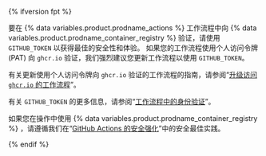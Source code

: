 {% ifversion fpt %}

要在 {% data variables.product.prodname_actions %} 工作流程中向 {% data variables.product.prodname_container_registry %} 验证，请使用 `GITHUB_TOKEN` 以获得最佳的安全性和体验。 如果您的工作流程使用个人访问令牌 (PAT) 向 `ghcr.io` 验证，我们强烈建议您更新工作流程以使用 `GITHUB_TOKEN`。

有关更新使用个人访问令牌向 `ghcr.io` 验证的工作流程的指南，请参阅“[升级访问 `ghcr.io` 的工作流程](/packages/managing-github-packages-using-github-actions-workflows/publishing-and-installing-a-package-with-github-actions#upgrading-a-workflow-that-accesses-ghcrio)”。

有关 `GITHUB_TOKEN` 的更多信息，请参阅“[工作流程中的身份验证](/actions/reference/authentication-in-a-workflow#using-the-github_token-in-a-workflow)”。

如果您在操作中使用 {% data variables.product.prodname_container_registry %} ，请遵循我们在“[GitHub Actions 的安全强化](/actions/getting-started-with-github-actions/security-hardening-for-github-actions#considering-cross-repository-access)”中的安全最佳实践。

{% endif %}
